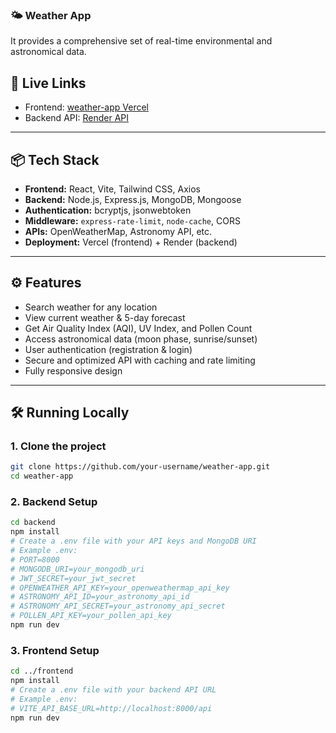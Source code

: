 
### 🌤️ Weather App

 It provides a comprehensive set of real-time environmental and astronomical data.

## 🚀 Live Links

  - Frontend: [weather-app Vercel](https://weather-app-neon-xi-82.vercel.app/)
  - Backend API: [Render API](https://weather-app-c53w.onrender.com/api)

-----

## 📦 Tech Stack

  - **Frontend:** React, Vite, Tailwind CSS, Axios
  - **Backend:** Node.js, Express.js, MongoDB, Mongoose
  - **Authentication:** bcryptjs, jsonwebtoken
  - **Middleware:** `express-rate-limit`, `node-cache`, CORS
  - **APIs:** OpenWeatherMap, Astronomy API, etc.
  - **Deployment:** Vercel (frontend) + Render (backend)

-----

## ⚙️ Features

  - Search weather for any location
  - View current weather & 5-day forecast
  - Get Air Quality Index (AQI), UV Index, and Pollen Count
  - Access astronomical data (moon phase, sunrise/sunset)
  - User authentication (registration & login)
  - Secure and optimized API with caching and rate limiting
  - Fully responsive design

-----

## 🛠️ Running Locally

### 1\. Clone the project

```bash
git clone https://github.com/your-username/weather-app.git
cd weather-app
```

### 2\. Backend Setup

```bash
cd backend
npm install
# Create a .env file with your API keys and MongoDB URI
# Example .env:
# PORT=8000
# MONGODB_URI=your_mongodb_uri
# JWT_SECRET=your_jwt_secret
# OPENWEATHER_API_KEY=your_openweathermap_api_key
# ASTRONOMY_API_ID=your_astronomy_api_id
# ASTRONOMY_API_SECRET=your_astronomy_api_secret
# POLLEN_API_KEY=your_pollen_api_key
npm run dev
```

### 3\. Frontend Setup

```bash
cd ../frontend
npm install
# Create a .env file with your backend API URL
# Example .env:
# VITE_API_BASE_URL=http://localhost:8000/api
npm run dev
```
